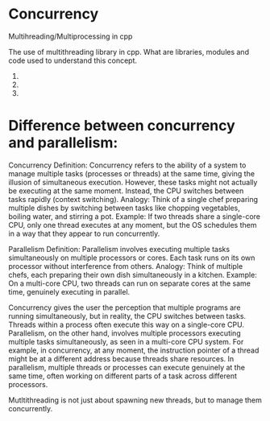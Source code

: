 # Concurrency
Multihreading/Multiprocessing in cpp


The use of multithreading library in cpp.
What are libraries, modules and code used to understand this concept.

1. <thread>
2. <jthread>
3. <future>

# Difference between concurrency and parallelism:

Concurrency
Definition: Concurrency refers to the ability of a system to manage multiple tasks (processes or threads) at the same time, giving the illusion of simultaneous execution. However, these tasks might not actually be executing at the same moment. Instead, the CPU switches between tasks rapidly (context switching).
Analogy: Think of a single chef preparing multiple dishes by switching between tasks like chopping vegetables, boiling water, and stirring a pot.
Example:
If two threads share a single-core CPU, only one thread executes at any moment, but the OS schedules them in a way that they appear to run concurrently.

Parallelism
Definition: Parallelism involves executing multiple tasks simultaneously on multiple processors or cores. Each task runs on its own processor without interference from others.
Analogy: Think of multiple chefs, each preparing their own dish simultaneously in a kitchen.
Example:
On a multi-core CPU, two threads can run on separate cores at the same time, genuinely executing in parallel.

Concurrency gives the user the perception that multiple programs are running simultaneously, but in reality, the CPU switches between tasks. Threads within a process often execute this way on a single-core CPU.
Parallelism, on the other hand, involves multiple processors executing multiple tasks simultaneously, as seen in a multi-core CPU system.
For example, in concurrency, at any moment, the instruction pointer of a thread might be at a different address because threads share resources. In parallelism, multiple threads or processes can execute genuinely at the same time, often working on different parts of a task across different processors.


Mutltithreading is not just about spawning new threads, but to manage them concurrently.

